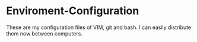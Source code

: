 Enviroment-Configuration
========================

These are my configuration files of VIM, git and bash. I can easily distribute them now between computers.
